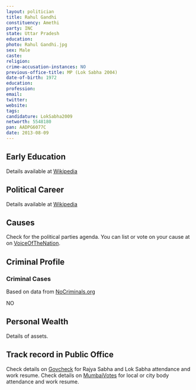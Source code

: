 ```yaml
---
layout: politician
title: Rahul Gandhi
constituency: Amethi
party: INC
state: Uttar Pradesh
education: 
photo: Rahul Gandhi.jpg
sex: Male
caste: 
religion: 
crime-accusation-instances: NO
previous-office-title: MP (Lok Sabha 2004)
date-of-birth: 1972
education:  
profession: 
email: 
twitter:
website: 
tags: 
candidature: LokSabha2009
networth: 5548180
pan: AADPG6077C
date: 2013-08-09
---
```


## Early Education
Details available at [Wikipedia](http://www.wikipedia.org/wiki/)

## Political Career
Details available at [Wikipedia](http://www.wikipedia.org/wiki/)

## Causes 
Check for the political parties agenda. You can list or vote on your cause at on [VoiceOfTheNation](http://www.voiceofthenation.org).

## Criminal Profile

### Criminal Cases
Based on data from [NoCriminals.org](http://www.nocriminals.org)

NO

## Personal Wealth
Details of assets.

## Track record in Public Office
Check details on [Govcheck](http://www.govcheck.org) for Rajya Sabha and Lok Sabha attendance and work resume. Check details on [MumbaiVotes](http://www.mumbaivotes.org) for local or city body attendance and work resume.
		